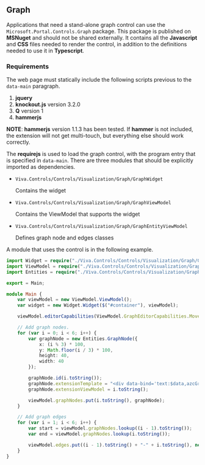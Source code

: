 <properties title="" pageTitle="Graph Control nuget" description="" authors="rickweb" />

## Graph

Applications that need a stand-alone graph control can use the `Microsoft.Portal.Controls.Graph` package. This package is published on **MSNuget** and should not be shared externally. It contains all the **Javascript** and **CSS** files needed to render the control, in addition to the definitions needed to use it in **Typescript**.

<!--TODO: Determine whether the above paragraph includes the Viva.Controls directory -->

### Requirements

The web page must statically include the following scripts previous to the `data-main` paragraph.

1. **jquery**
1. **knockout.js** version 3.2.0
1. **Q** version 1
1. **hammerjs**

**NOTE**: **hammerjs** version 1.1.3 has been tested. If **hammer** is not included, the extension will not get multi-touch, but everything else should work correctly.

The **requirejs** is used to load the graph control, with the program entry that is specified in `data-main`. There are three modules that should be explicitly imported as dependencies. 

<!-- TODO: Determine whether there is a sample for this. The Viva.Controls are not in the SDK that currently ships to partners. -->

* `Viva.Controls/Controls/Visualization/Graph/GraphWidget` 

    Contains the widget

* `Viva.Controls/Controls/Visualization/Graph/GraphViewModel`

    Contains the ViewModel that supports the widget

* `Viva.Controls/Controls/Visualization/Graph/GraphEntityViewModel` 

    Defines graph node and edges classes

A module that uses the control is in the following example.

```ts
import Widget = require("./Viva.Controls/Controls/Visualization/Graph/GraphWidget");
import ViewModel = require("./Viva.Controls/Controls/Visualization/Graph/GraphViewModel");
import Entities = require("./Viva.Controls/Controls/Visualization/Graph/GraphEntityViewModel");

export = Main;

module Main {
    var viewModel = new ViewModel.ViewModel();
    var widget = new Widget.Widget($("#container"), viewModel);

    viewModel.editorCapabilities(ViewModel.GraphEditorCapabilities.MoveEntities);

    // Add graph nodes.
    for (var i = 0; i < 6; i++) {
        var graphNode = new Entities.GraphNode({
            x: (i % 3) * 100,
            y: Math.floor(i / 3) * 100,
            height: 40,
            width: 40
        });

        graphNode.id(i.toString());
        graphNode.extensionTemplate = "<div data-bind='text:$data,azcGraphNodeContent'></div>";
        graphNode.extensionViewModel = i.toString();

        viewModel.graphNodes.put(i.toString(), graphNode);
    }

    // Add graph edges
    for (var i = 1; i < 6; i++) {
        var start = viewModel.graphNodes.lookup((i - 1).toString());
        var end = viewModel.graphNodes.lookup(i.toString());

        viewModel.edges.put((i - 1).toString() + "-" + i.toString(), new Entities.GraphEdge(start, end));
    }
}

```
